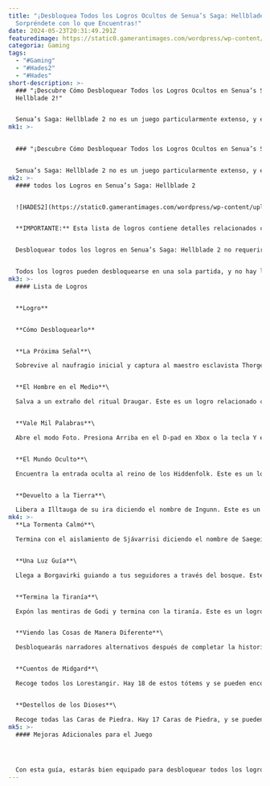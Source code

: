 ```yaml
---
title: "¡Desbloquea Todos los Logros Ocultos de Senua’s Saga: Hellblade 2 y
  Sorpréndete con lo que Encuentras!"
date: 2024-05-23T20:31:49.291Z
featuredimage: https://static0.gamerantimages.com/wordpress/wp-content/uploads/2024/05/senua-s-saga-hellblade-2-achievement-guide.jpeg?q=49&fit=contain&w=1140&h=&dpr=2
categoria: Gaming
tags:
  - "#Gaming"
  - "#Hades2"
  - "#Hades"
short-description: >-
  ### "¡Descubre Cómo Desbloquear Todos los Logros Ocultos en Senua’s Saga:
  Hellblade 2!"


  Senua’s Saga: Hellblade 2 no es un juego particularmente extenso, y esto se refleja en sus logros. Al igual que el primer juego, Hellblade 2 no tiene muchos logros y la mayoría no son demasiado complicados. La mayoría se desbloquean de man
mk1: >-
  

  ### "¡Descubre Cómo Desbloquear Todos los Logros Ocultos en Senua’s Saga: Hellblade 2!"


  Senua’s Saga: Hellblade 2 no es un juego particularmente extenso, y esto se refleja en sus logros. Al igual que el primer juego, Hellblade 2 no tiene muchos logros y la mayoría no son demasiado complicados. La mayoría se desbloquean de manera natural a través de la progresión de la historia, aunque algunos requieren un esfuerzo adicional por parte del jugador.
mk2: >-
  #### todos los Logros en Senua’s Saga: Hellblade 2


  ![HADES2](https://static0.gamerantimages.com/wordpress/wp-content/uploads/2024/05/hellblade-2-senua-running-near-lava.jpg?q=70&fit=crop&w=1500&dpr=1 "HADES2")


  **IMPORTANTE:** Esta lista de logros contiene detalles relacionados con la historia de Senua's Saga: Hellblade 2. Ten en cuenta que esto puede contener spoilers.


  Desbloquear todos los logros en Senua’s Saga: Hellblade 2 no requerirá que pases incontables horas en el juego. Hay 11 logros, siete de los cuales se desbloquean a través de la progresión de la historia principal.


  Todos los logros pueden desbloquearse en una sola partida, y no hay logros basados en la dificultad, por lo que incluso los jugadores menos experimentados pueden obtenerlos todos. Si te pierdes algún logro relacionado con coleccionables, no te preocupes: puedes usar la función de Selección de Capítulo para regresar y recoger los que te faltaron.
mk3: >-
  #### Lista de Logros


  **Logro**


  **Cómo Desbloquearlo**


  **La Próxima Señal**\

  Sobrevive al naufragio inicial y captura al maestro esclavista Thorgestr. Este es un logro relacionado con la historia.


  **El Hombre en el Medio**\

  Salva a un extraño del ritual Draugar. Este es un logro relacionado con la historia.


  **Vale Mil Palabras**\

  Abre el modo Foto. Presiona Arriba en el D-pad en Xbox o la tecla Y en PC para activar el modo foto. El logro se desbloqueará automáticamente, ni siquiera necesitas tomar una foto.


  **El Mundo Oculto**\

  Encuentra la entrada oculta al reino de los Hiddenfolk. Este es un logro relacionado con la historia.


  **Devuelto a la Tierra**\

  Libera a Illtauga de su ira diciendo el nombre de Ingunn. Este es un logro relacionado con la historia.
mk4: >-
  **La Tormenta Calmó**\

  Termina con el aislamiento de Sjávarrisi diciendo el nombre de Saegeirr. Este es un logro relacionado con la historia.


  **Una Luz Guía**\

  Llega a Borgavirki guiando a tus seguidores a través del bosque. Este es un logro relacionado con la historia.


  **Termina la Tiranía**\

  Expón las mentiras de Godi y termina con la tiranía. Este es un logro relacionado con la historia.


  **Viendo las Cosas de Manera Diferente**\

  Desbloquearás narradores alternativos después de completar la historia principal. Para cambiar el narrador, abre el menú principal, ve a Configuración, luego a Audio, seguido de Narrador, y selecciona un narrador diferente. Ten en cuenta que necesitarás cargar un capítulo o comenzar un nuevo juego para desbloquear el logro.


  **Cuentos de Midgard**\

  Recoge todos los Lorestangir. Hay 18 de estos tótems y se pueden encontrar todos en los capítulos del uno al cinco. Para recogerlos, interactúa con ellos presionando LT/RT en Xbox o la tecla E en PC. Ten en cuenta que el capítulo seis no tiene Lorestangir.


  **Destellos de los Dioses**\

  Recoge todas las Caras de Piedra. Hay 17 Caras de Piedra, y se pueden encontrar todas en los capítulos del dos al cinco. Para recogerlas, necesitas interactuar con la Cara de Piedra, lo que revelará un camino oculto que lleva a un árbol escondido. Interactuar con el árbol "recogerá" la cara. Ten en cuenta que los capítulos uno y seis no tienen Caras de Piedra.
mk5: >-
  #### Mejoras Adicionales para el Juego




  Con esta guía, estarás bien equipado para desbloquear todos los logros en Senua’s Saga: Hellblade 2 y disfrutar al máximo de tu aventura. ¡Buena suerte!
---
```

